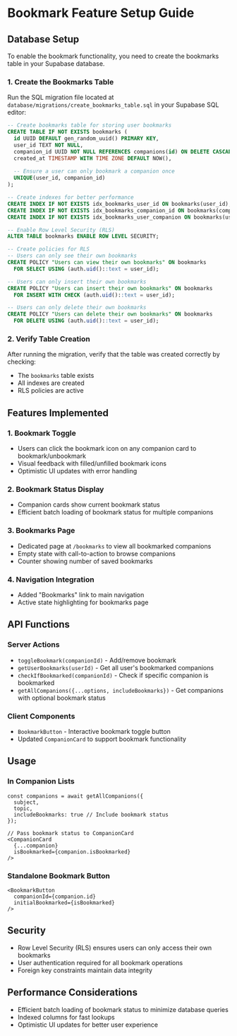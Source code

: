 # Bookmark Feature Setup Guide

## Database Setup

To enable the bookmark functionality, you need to create the bookmarks table in your Supabase database.

### 1. Create the Bookmarks Table

Run the SQL migration file located at `database/migrations/create_bookmarks_table.sql` in your Supabase SQL editor:

```sql
-- Create bookmarks table for storing user bookmarks
CREATE TABLE IF NOT EXISTS bookmarks (
  id UUID DEFAULT gen_random_uuid() PRIMARY KEY,
  user_id TEXT NOT NULL,
  companion_id UUID NOT NULL REFERENCES companions(id) ON DELETE CASCADE,
  created_at TIMESTAMP WITH TIME ZONE DEFAULT NOW(),
  
  -- Ensure a user can only bookmark a companion once
  UNIQUE(user_id, companion_id)
);

-- Create indexes for better performance
CREATE INDEX IF NOT EXISTS idx_bookmarks_user_id ON bookmarks(user_id);
CREATE INDEX IF NOT EXISTS idx_bookmarks_companion_id ON bookmarks(companion_id);
CREATE INDEX IF NOT EXISTS idx_bookmarks_user_companion ON bookmarks(user_id, companion_id);

-- Enable Row Level Security (RLS)
ALTER TABLE bookmarks ENABLE ROW LEVEL SECURITY;

-- Create policies for RLS
-- Users can only see their own bookmarks
CREATE POLICY "Users can view their own bookmarks" ON bookmarks
  FOR SELECT USING (auth.uid()::text = user_id);

-- Users can only insert their own bookmarks
CREATE POLICY "Users can insert their own bookmarks" ON bookmarks
  FOR INSERT WITH CHECK (auth.uid()::text = user_id);

-- Users can only delete their own bookmarks
CREATE POLICY "Users can delete their own bookmarks" ON bookmarks
  FOR DELETE USING (auth.uid()::text = user_id);
```

### 2. Verify Table Creation

After running the migration, verify that the table was created correctly by checking:
- The `bookmarks` table exists
- All indexes are created
- RLS policies are active

## Features Implemented

### 1. Bookmark Toggle
- Users can click the bookmark icon on any companion card to bookmark/unbookmark
- Visual feedback with filled/unfilled bookmark icons
- Optimistic UI updates with error handling

### 2. Bookmark Status Display
- Companion cards show current bookmark status
- Efficient batch loading of bookmark status for multiple companions

### 3. Bookmarks Page
- Dedicated page at `/bookmarks` to view all bookmarked companions
- Empty state with call-to-action to browse companions
- Counter showing number of saved bookmarks

### 4. Navigation Integration
- Added "Bookmarks" link to main navigation
- Active state highlighting for bookmarks page

## API Functions

### Server Actions
- `toggleBookmark(companionId)` - Add/remove bookmark
- `getUserBookmarks(userId)` - Get all user's bookmarked companions
- `checkIfBookmarked(companionId)` - Check if specific companion is bookmarked
- `getAllCompanions({...options, includeBookmarks})` - Get companions with optional bookmark status

### Client Components
- `BookmarkButton` - Interactive bookmark toggle button
- Updated `CompanionCard` to support bookmark functionality

## Usage

### In Companion Lists
```tsx
const companions = await getAllCompanions({
  subject, 
  topic, 
  includeBookmarks: true // Include bookmark status
});

// Pass bookmark status to CompanionCard
<CompanionCard 
  {...companion} 
  isBookmarked={companion.isBookmarked}
/>
```

### Standalone Bookmark Button
```tsx
<BookmarkButton 
  companionId={companion.id} 
  initialBookmarked={isBookmarked} 
/>
```

## Security

- Row Level Security (RLS) ensures users can only access their own bookmarks
- User authentication required for all bookmark operations
- Foreign key constraints maintain data integrity

## Performance Considerations

- Efficient batch loading of bookmark status to minimize database queries
- Indexed columns for fast lookups
- Optimistic UI updates for better user experience
